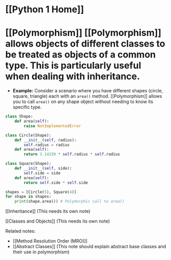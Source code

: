 # [[Python 1 Home]]
# [[Polymorphism]]  [[Polymorphism]] allows objects of different classes to be treated as objects of a common type.  This is particularly useful when dealing with inheritance.

* **Example:**  Consider a scenario where you have different shapes (circle, square, triangle) each with an `area()` method.  [[Polymorphism]] allows you to call `area()` on any shape object without needing to know its specific type.

```python
class Shape:
    def area(self):
        raise NotImplementedError

class Circle(Shape):
    def __init__(self, radius):
        self.radius = radius
    def area(self):
        return 3.14159 * self.radius * self.radius

class Square(Shape):
    def __init__(self, side):
        self.side = side
    def area(self):
        return self.side * self.side

shapes = [Circle(5), Square(4)]
for shape in shapes:
    print(shape.area()) # Polymorphic call to area()
```

[[Inheritance]]  (This needs its own note)

[[Classes and Objects]] (This needs its own note)


Related notes:

- [[Method Resolution Order (MRO)]]
- [[Abstract Classes]] (This note should explain abstract base classes and their use in polymorphism)

